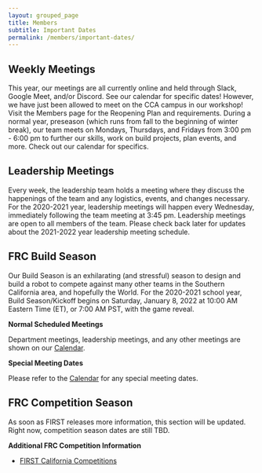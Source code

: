 ```yaml
---
layout: grouped_page
title: Members
subtitle: Important Dates
permalink: /members/important-dates/
---
```


## Weekly Meetings

This year, our meetings are all currently online and held through Slack, Google Meet, and/or Discord. See our calendar for specific dates!
However, we have just been allowed to meet on the CCA campus in our workshop! Visit the Members page for the Reopening Plan and requirements.
During a normal year, preseason (which runs from fall to the beginning of winter break), our team meets on Mondays, Thursdays, and Fridays from 3:00 pm - 6:00 pm to further our skills, work on build projects, plan events, and more. Check out our calendar for specifics.

## Leadership Meetings

Every week, the leadership team holds a meeting where they discuss the happenings of the team and any logistics, events, and changes necessary. For the 2020-2021 year, leadership meetings will happen every Wednesday, immediately following the team meeting at 3:45 pm. Leadership meetings are open to all members of the team. Please check back later for updates about the 2021-2022 year leadership meeting schedule.

<!--
**Leadership Tentative Self-Nominations Open:** May 4th, 2021

**Leadership Self-Nominations Close:** May 20th, 2021

**Election Day:** TBD, 2021
-->

## FRC Build Season

Our Build Season is an exhilarating (and stressful) season to design and build a robot to compete against many other teams in the Southern California area, and hopefully the World.
For the 2020-2021 school year, Build Season/Kickoff begins on Saturday, January 8, 2022 at 10:00 AM Eastern Time (ET), or 7:00 AM PST, with the game reveal. 

**Normal Scheduled Meetings**  

Department meetings, leadership meetings, and any other meetings are shown on our [Calendar](http://team3128.org/members/calendar).

**Special Meeting Dates**  

Please refer to the [Calendar](http://team3128.org/members/calendar) for any special meeting dates.

## FRC Competition Season

As soon as FIRST releases more information, this section will be updated. Right now, competition season dates are still TBD.

**Additional FRC Competition Information**
+ [FIRST California Competitions](http://cafirst.org/programs/first-robotics-competition/)
